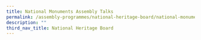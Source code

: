 ```yaml
---
title: National Monuments Assembly Talks
permalink: /assembly-programmes/national-heritage-board/national-monuments-assembly-talks/
description: ""
third_nav_title: National Heritage Board
---
```

